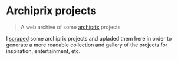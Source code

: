 # Archiprix projects

> A web archive of some [archiprix](https://www.archiprix.org/2019/) projects

I [scraped](https://github.com/vikepic/archiprix-scraper) some archiprix projects and upladed them here in order to generate a more readable collection and gallery of the projects for inspiration, entertainment, etc.
